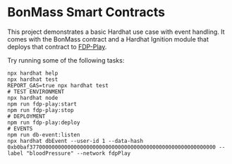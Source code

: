 # BonMass Smart Contracts

This project demonstrates a basic Hardhat use case with event handling. 
It comes with the BonMass contract and a Hardhat Ignition module that deploys that contract to [FDP-Play](https://github.com/fairDataSociety/fdp-play).

Try running some of the following tasks:

```shell
npx hardhat help
npx hardhat test
REPORT_GAS=true npx hardhat test
# TEST ENVIRONMENT
npx hardhat node
npm run fdp-play:start
npm run fdp-play:stop
# DEPLOYMENT
npm run fdp-play:deploy
# EVENTS
npm run db-event:listen
npx hardhat dbEvent --user-id 1 --data-hash 0xb0baf37700000000000000000000000000000000000000000000000000000000 --label "bloodPressure" --network fdpPlay
```
